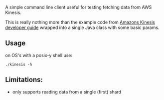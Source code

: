 A simple command line client useful for testing fetching data from AWS Kinesis.

This is really nothing more than the example code from 
[Amazons Kinesis developer guide](http://docs.aws.amazon.com/kinesis/latest/dev/introduction.html)
wrapped into a single Java class with some basic params.

## Usage

on OS's with a posix-y shell use:
```
./kinesis -h
```

## Limitations:

* only supports reading data from a single (first) shard


